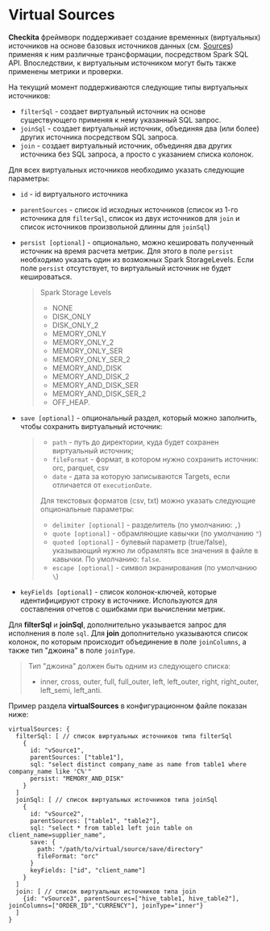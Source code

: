 # Virtual Sources

**Checkita** фреймворк поддерживает создание временных (виртуальных) источников
на основе базовых источников данных (см. [Sources](Sources.md)) применяя к ним различные трансформации,
посредством Spark SQL API. Впоследствии, к виртуальным источником могут быть также применены метрики и проверки.

На текущий момент поддерживаются следующие типы виртуальных источников:

* `filterSql` - создает виртуальный источник на основе существующего применяя к нему указанный SQL запрос.
* `joinSql` - создает виртуальный источник, объединяя два (или более) других источника посредством SQL запроса.
* `join` - создает виртуальный источник, объединяя два других источника без SQL запроса,
  а просто с указанием списка колонок.

Для всех виртуальных источников необходимо указать следующие параметры:

* `id` - id виртуального источника
* `parentSources` - список id исходных источников
  (список из 1-го источника для `filterSql`, список из двух источников для `join` и список источников произвольной длинны для `joinSql`)
* `persist [optional]` - опционально, можно кешировать полученный источник на время расчета метрик.
  Для этого в поле `persist` необходимо указать один из возможных Spark StorageLevels.
  Если поле `persist` отсутствует, то виртуальный источник не будет кешироваться.
  > Spark Storage Levels
  >
  > * NONE
  > * DISK_ONLY
  > * DISK_ONLY_2
  > * MEMORY_ONLY
  > * MEMORY_ONLY_2
  > * MEMORY_ONLY_SER
  > * MEMORY_ONLY_SER_2
  > * MEMORY_AND_DISK
  > * MEMORY_AND_DISK_2
  > * MEMORY_AND_DISK_SER
  > * MEMORY_AND_DISK_SER_2
  > * OFF_HEAP.
* `save [optional]` - опциональный раздел, который можно заполнить, чтобы сохранить виртуальный источник:
  > * `path` - путь до директории, куда будет сохранен виртуальный источник;
  > * `fileFormat` - формат, в котором нужно сохранить источник: orc, parquet, csv
  > * `date` - дата за которую записываются Targets, если отличается от `executionDate`.
  >
  > Для текстовых форматов (csv, txt) можно указать следующие опциональные параметры:
  > * `delimiter [optional]` - разделитель (по умолчанию: `,`)
  > * `quote [optional]` - обрамляющие кавычки (по умолчанию `"`)
  > * `quoted [optional]` - булевый параметр (true/false), указывающий нужно ли обрамлять все значения в файле в кавычки.
  >   По умолчанию: `false`.
  > * `escape [optional]` - символ экранирования (по умолчанию `` \ ``)

* `keyFields [optional]` - список колонок-ключей, которые идентифицируют строку в источнике.
  Используются для составления отчетов с ошибками при вычислении метрик.

Для **filterSql** и **joinSql**, дополнительно указывается запрос для исполнения в поле `sql`.
Для **join** дополнительно указываются список колонок, по которым происходит объединение в поле `joinColumns`,
а также тип "джоина" в поле `joinType`.

> Тип "джоина" должен быть одним из следующего списка:
>
> * inner, cross, outer, full, full_outer, left, left_outer, right, right_outer, left_semi, left_anti.

Пример раздела **virtualSources** в конфигурационном файле показан ниже:

```hocon
virtualSources: {
  filterSql: [ // список виртуальных источников типа filterSql
    {
      id: "vSource1",
      parentSources: ["table1"],
      sql: "select distinct company_name as name from table1 where company_name like 'C%'"
      persist: "MEMORY_AND_DISK"
    }
  ]
  joinSql: [ // список виртуальных источников типа joinSql
    {
      id: "vSource2",
      parentSources: ["table1", "table2"],
      sql: "select * from table1 left join table on client_name=supplier_name",
      save: {
        path: "/path/to/virtual/source/save/directory"
        fileFormat: "orc"
      }
      keyFields: ["id", "client_name"]
    }
  ]
  join: [ // список виртуальных источников типа join
    {id: "vSource3", parentSources=["hive_table1, hive_table2"], joinColumns=["ORDER_ID","CURRENCY"], joinType="inner"}
  ]
}
```